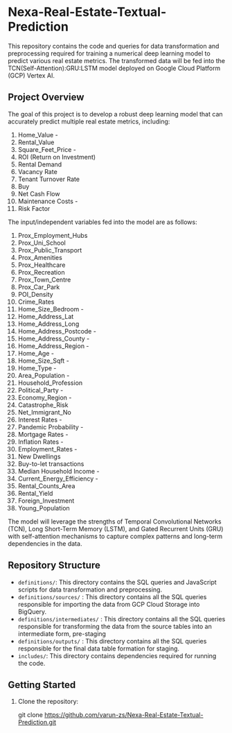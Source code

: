 # Nexa-Real-Estate-Textual-Prediction

This repository contains the code and queries for data transformation and preprocessing required for training a numerical deep learning model to predict various real estate metrics. The transformed data will be fed into the TCN(Self-Attention):GRU:LSTM model deployed on Google Cloud Platform (GCP) Vertex AI.

## Project Overview

The goal of this project is to develop a robust deep learning model that can accurately predict multiple real estate metrics, including:

1. Home_Value -
2. Rental_Value 
3. Square_Feet_Price -
4. ROI (Return on Investment)
5. Rental Demand
6. Vacancy Rate
7. Tenant Turnover Rate
8. Buy
9. Net Cash Flow
10. Maintenance Costs -
11. Risk Factor

The input/independent variables fed into the model are as follows: 

1) Prox_Employment_Hubs
2) Prox_Uni_School	
3) Prox_Public_Transport	
4) Prox_Amenities	
5) Prox_Healthcare	
6) Prox_Recreation	
7) Prox_Town_Centre	
8) Prox_Car_Park	
9) POI_Density	
10) Crime_Rates	
11) Home_Size_Bedroom -	
12) Home_Address_Lat	
13) Home_Address_Long	
14) Home_Address_Postcode -	
15) Home_Address_County	-
16) Home_Address_Region	-
17) Home_Age -	
18) Home_Size_Sqft -	
19) Home_Type -	
21) Area_Population	-
22) Household_Profession	
23) Political_Party -	
24) Economy_Region -
25) Catastrophe_Risk	
26) Net_Immigrant_No	
27) Interest Rates -	
28) Pandemic Probability -
29) Mortgage Rates -
30) Inflation Rates -
31) Employment_Rates -	
32) New Dwellings
33) Buy-to-let transactions
34) Median Household Income -
35) Current_Energy_Efficiency -
36) Rental_Counts_Area
37) Rental_Yield
38) Foreign_Investment
39) Young_Population


The model will leverage the strengths of Temporal Convolutional Networks (TCN), Long Short-Term Memory (LSTM), and Gated Recurrent Units (GRU) with self-attention mechanisms to capture complex patterns and long-term dependencies in the data.

## Repository Structure

- `definitions/`: This directory contains the SQL queries and JavaScript scripts for data transformation and preprocessing.
- `definitions/sources/` : This directory contains all the SQL queries responsible for importing the data from GCP Cloud Storage into BigQuery.
- `definitions/intermediates/` : This directory contains all the SQL queries responsible for transforming the data from the source tables into an intermediate form, pre-staging
- `definitions/outputs/` : This directory contains all the SQL queries responsible for the final data table formation for staging. 
- `includes/`: This directory contains dependencies required for running the code.

## Getting Started

1. Clone the repository:

   git clone https://github.com/varun-zs/Nexa-Real-Estate-Textual-Prediction.git